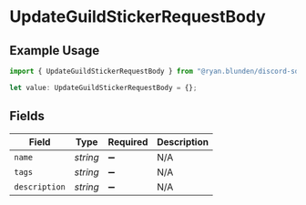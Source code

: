 # UpdateGuildStickerRequestBody

## Example Usage

```typescript
import { UpdateGuildStickerRequestBody } from "@ryan.blunden/discord-sdk/models/operations";

let value: UpdateGuildStickerRequestBody = {};
```

## Fields

| Field              | Type               | Required           | Description        |
| ------------------ | ------------------ | ------------------ | ------------------ |
| `name`             | *string*           | :heavy_minus_sign: | N/A                |
| `tags`             | *string*           | :heavy_minus_sign: | N/A                |
| `description`      | *string*           | :heavy_minus_sign: | N/A                |